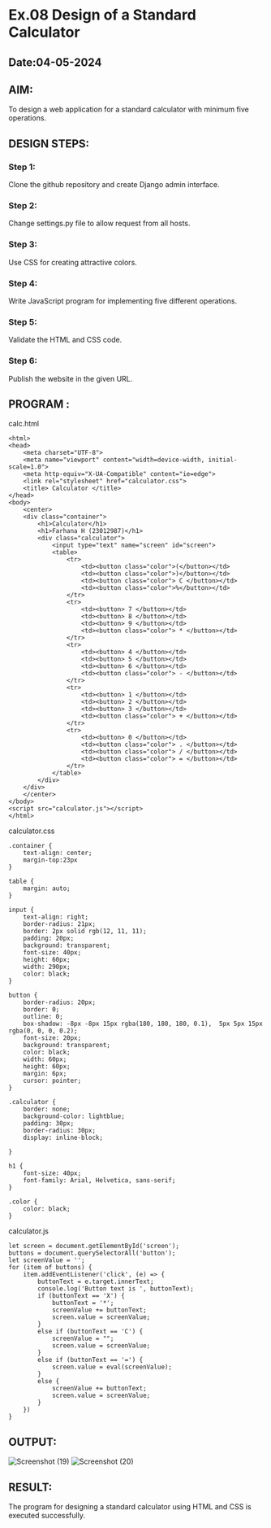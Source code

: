 # Ex.08 Design of a Standard Calculator
## Date:04-05-2024

## AIM:
To design a web application for a standard calculator with minimum five operations.

## DESIGN STEPS:

### Step 1:
Clone the github repository and create Django admin interface.

### Step 2:
Change settings.py file to allow request from all hosts.

### Step 3:
Use CSS for creating attractive colors.

### Step 4:
Write JavaScript program for implementing five different operations.

### Step 5:
Validate the HTML and CSS code.

### Step 6:
Publish the website in the given URL.

## PROGRAM :
calc.html
```
<html>
<head>
    <meta charset="UTF-8">
    <meta name="viewport" content="width=device-width, initial-scale=1.0">
    <meta http-equiv="X-UA-Compatible" content="ie=edge">
    <link rel="stylesheet" href="calculator.css">
    <title> Calculator </title>
</head>
<body>
    <center>
    <div class="container">
        <h1>Calculator</h1>
        <h1>Farhana H (23012987)</h1>
        <div class="calculator">
            <input type="text" name="screen" id="screen">
            <table>
                <tr>
                    <td><button class="color">(</button></td>
                    <td><button class="color">)</button></td>
                    <td><button class="color"> C </button></td>
                    <td><button class="color">%</button></td>
                </tr>
                <tr>
                    <td><button> 7 </button></td>
                    <td><button> 8 </button></td>
                    <td><button> 9 </button></td>
                    <td><button class="color"> * </button></td>
                </tr>
                <tr>
                    <td><button> 4 </button></td>
                    <td><button> 5 </button></td>
                    <td><button> 6 </button></td>
                    <td><button class="color"> - </button></td>
                </tr>
                <tr>
                    <td><button> 1 </button></td>
                    <td><button> 2 </button></td>
                    <td><button> 3 </button></td>
                    <td><button class="color"> + </button></td>
                </tr>
                <tr>
                    <td><button> 0 </button></td>
                    <td><button class="color"> . </button></td>
                    <td><button class="color"> / </button></td>
                    <td><button class="color"> = </button></td>
                </tr>
            </table>
        </div>
    </div>
    </center>
</body>
<script src="calculator.js"></script>
</html>
```
calculator.css
```
.container {
    text-align: center;
    margin-top:23px
}

table {
    margin: auto;
}

input {
    text-align: right;
    border-radius: 21px;
    border: 2px solid rgb(12, 11, 11);
    padding: 20px;
    background: transparent;
    font-size: 40px;
    height: 60px;
    width: 290px;
    color: black;
}

button {
    border-radius: 20px;
    border: 0;
    outline: 0;
    box-shadow: -8px -8px 15px rgba(180, 180, 180, 0.1),  5px 5px 15px rgba(0, 0, 0, 0.2);
    font-size: 20px;
    background: transparent;
    color: black;
    width: 60px;
    height: 60px;
    margin: 6px;
    cursor: pointer;
}

.calculator { 
    border: none;
    background-color: lightblue;
    padding: 30px;
    border-radius: 30px;
    display: inline-block;
    
}

h1 {
    font-size: 40px;
    font-family: Arial, Helvetica, sans-serif;
}

.color {
    color: black;
}
```
calculator.js
```
let screen = document.getElementById('screen');
buttons = document.querySelectorAll('button');
let screenValue = '';
for (item of buttons) {
    item.addEventListener('click', (e) => {
        buttonText = e.target.innerText;
        console.log('Button text is ', buttonText);
        if (buttonText == 'X') {
            buttonText = '*';
            screenValue += buttonText;
            screen.value = screenValue;
        }
        else if (buttonText == 'C') {
            screenValue = "";
            screen.value = screenValue;
        }
        else if (buttonText == '=') {
            screen.value = eval(screenValue);
        }
        else {
            screenValue += buttonText;
            screen.value = screenValue;
        }
    })
}
```
## OUTPUT:
![Screenshot (19)](https://github.com/syedfayaz3105/Calc/assets/147144126/0ec8b32b-14b9-4c4e-acb2-d473c265229b)
![Screenshot (20)](https://github.com/syedfayaz3105/Calc/assets/147144126/3b0ded41-07e7-48d7-b4bd-04793473522a)



## RESULT:
The program for designing a standard calculator using HTML and CSS is executed successfully.
